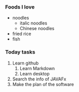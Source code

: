 ### Foods I love
- noodles
  - italic noodles
  - Chinese noodles
- fried rice
- fish

### Today tasks
1. Learn github
    1. Learn Markdown
    2. Learn desktop
2. Search the info of JAVAFx
3. Make the plan of the software
